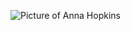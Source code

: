 ![Picture of Anna Hopkins](https://photos.google.com/photo/AF1QipPoaxBABZa3VuAX_uCD4-VvAqJO4isqFqnZJjAW)
